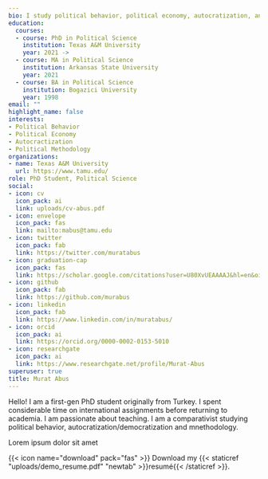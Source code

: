 ```yaml
---
bio: I study political behavior, political economy, autocratization, and methodology,
education:
  courses:
  - course: PhD in Political Science
    institution: Texas A&M University
    year: 2021 ->
  - course: MA in Political Science
    institution: Arkansas State University
    year: 2021
  - course: BA in Political Science
    institution: Bogazici University
    year: 1998
email: ""
highlight_name: false
interests:
- Political Behavior
- Political Economy
- Autocractization
- Political Methodology
organizations:
- name: Texas A&M University
  url: https://www.tamu.edu/
role: PhD Student, Political Science
social:
- icon: cv
  icon_pack: ai
  link: uploads/cv-abus.pdf
- icon: envelope
  icon_pack: fas
  link: mailto:mabus@tamu.edu
- icon: twitter
  icon_pack: fab
  link: https://twitter.com/muratabus
- icon: graduation-cap
  icon_pack: fas
  link: https://scholar.google.com/citations?user=U80XvUEAAAAJ&hl=en&oi=ao
- icon: github
  icon_pack: fab
  link: https://github.com/murabus
- icon: linkedin
  icon_pack: fab
  link: https://www.linkedin.com/in/muratabus/
- icon: orcid
  icon_pack: ai
  link: https://orcid.org/0000-0002-0153-5010
- icon: researchgate
  icon_pack: ai
  link: https://www.researchgate.net/profile/Murat-Abus
superuser: true
title: Murat Abus
---
```


Hello! I am a first-gen PhD student originally from Turkey. I spent considerable time on international assignments before returning to academia. I am passionate about teaching. I am a comparativist studying political behavior, autocratization/democratization and mnethodology.

Lorem ipsum dolor sit amet

{{< icon name="download" pack="fas" >}} Download my {{< staticref "uploads/demo_resume.pdf" "newtab" >}}resumé{{< /staticref >}}.

